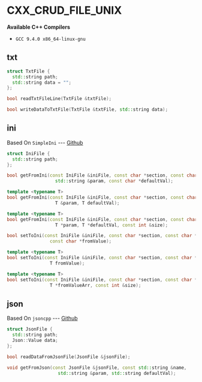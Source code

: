 # CXX_CRUD_FILE_UNIX

**Available C++ Compilers**

- `GCC 9.4.0 x86_64-linux-gnu`

## txt

```cxx
struct TxtFile {
  std::string path;
  std::string data = "";
};

bool readTxtFileLine(TxtFile &txtFile);

bool writeDataToTxtFile(TxtFile &txtFile, std::string data);
```

## ini

Based On `SimpleIni` --- [Github](https://github.com/brofield/simpleini)

```cxx
struct IniFile {
  std::string path;
};

bool getFromIni(const IniFile &iniFile, const char *section, const char *key,
                  std::string &param, const char *defaultVal);

template <typename T>
bool getFromIni(const IniFile &iniFile, const char *section, const char *key,
                  T &param, T defaultVal);

template <typename T>
bool getFromIni(const IniFile &iniFile, const char *section, const char *key,
                  T *param, T *defaultVal, const int &size);

bool setToIni(const IniFile &iniFile, const char *section, const char *key,
                const char *fromValue);

template <typename T>
bool setToIni(const IniFile &iniFile, const char *section, const char *key,
                T fromValue);

template <typename T>
bool setToIni(const IniFile &iniFile, const char *section, const char *key,
                T *fromValueArr, const int &size);
```

## json

Based On `jsoncpp` --- [Github](https://github.com/open-source-parsers/jsoncpp)

```cxx
struct JsonFile {
  std::string path;
  Json::Value data;
};

bool readDataFromJsonFile(JsonFile &jsonFile);

void getFromJson(const JsonFile &jsonFile, const std::string &name,
                   std::string &param, std::string defaultVal);
```
